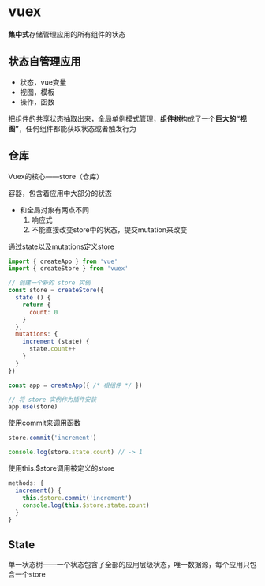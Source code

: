 # vuex

**集中式**存储管理应用的所有组件的状态

## 状态自管理应用

- 状态，vue变量
- 视图，模板
- 操作，函数

把组件的共享状态抽取出来，全局单例模式管理，**组件树**构成了一个**巨大的“视图”**，任何组件都能获取状态或者触发行为

## 仓库

Vuex的核心——store（仓库）

容器，包含着应用中大部分的状态

- 和全局对象有两点不同
  1. 响应式
  2. 不能直接改变store中的状态，提交mutation来改变

通过state以及mutations定义store

```javascript
import { createApp } from 'vue'
import { createStore } from 'vuex'

// 创建一个新的 store 实例
const store = createStore({
  state () {
    return {
      count: 0
    }
  },
  mutations: {
    increment (state) {
      state.count++
    }
  }
})

const app = createApp({ /* 根组件 */ })

// 将 store 实例作为插件安装
app.use(store)
```

使用commit来调用函数

```javascript
store.commit('increment')

console.log(store.state.count) // -> 1
```

使用this.$store调用被定义的store

```JavaScript
methods: {
  increment() {
    this.$store.commit('increment')
    console.log(this.$store.state.count)
  }
}
```

## State

单一状态树——一个状态包含了全部的应用层级状态，唯一数据源，每个应用只包含一个store